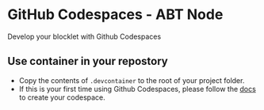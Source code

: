 # GitHub Codespaces - ABT Node

Develop your blocklet with Github Codespaces

## Use container in your repostory
- Copy the contents of `.devcontainer` to the root of your project folder.
- If this is your first time using Github Codespaces, please follow the [docs](https://docs.github.com/en/free-pro-team@latest/github/developing-online-with-codespaces/creating-a-codespace) to create your codespace.
